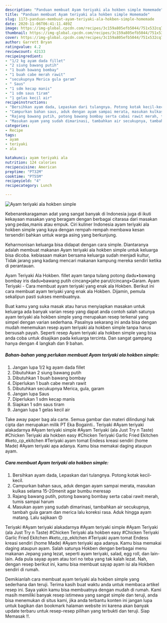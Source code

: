 ```yaml
---
description: "Panduan membuat Ayam teriyaki ala hokben simple Homemade"
title: "Panduan membuat Ayam teriyaki ala hokben simple Homemade"
slug: 1173-panduan-membuat-ayam-teriyaki-ala-hokben-simple-homemade
date: 2020-11-06T06:41:11.489Z
image: https://img-global.cpcdn.com/recipes/3c159a805efb5044/751x532cq70/ayam-teriyaki-ala-hokben-simple-foto-resep-utama.jpg
thumbnail: https://img-global.cpcdn.com/recipes/3c159a805efb5044/751x532cq70/ayam-teriyaki-ala-hokben-simple-foto-resep-utama.jpg
cover: https://img-global.cpcdn.com/recipes/3c159a805efb5044/751x532cq70/ayam-teriyaki-ala-hokben-simple-foto-resep-utama.jpg
author: Garrett Bryan
ratingvalue: 4.2
reviewcount: 42133
recipeingredient:
- "1/2 kg ayam dada fillet"
- "2 siung bawang putih"
- "1 buah bawang bombay"
- "1 buah cabe merah rawit"
- "secukupnya Merica gula garam"
- " Saus"
- "1 sdm kecap manis"
- "1 sdm saus tiram"
- "1 gelas kecil air"
recipeinstructions:
- "Bersihkan ayam dada, Lepaskan dari tulangnya. Potong kotak kecil-kecil."
- "Campurkan bahan saus, aduk dengan ayam sampai merata, masukan kulkas selama 15-20menit agar bumbu meresap"
- "Rajang bawang putih, potong bawang bombay serta cabai rawit merah, tumis sampai harum"
- "Masukan ayam yang sudah dimarinasi, tambahkan air secukupnya, tambah gula garam dan merica lalu koreksi rasa. Aduk hingga ayam matang. Lalu sajikaan 😍"
categories:
- Recipe
tags:
- ayam
- teriyaki
- ala

katakunci: ayam teriyaki ala 
nutrition: 124 calories
recipecuisine: American
preptime: "PT32M"
cooktime: "PT55M"
recipeyield: "4"
recipecategory: Lunch

---
```



![Ayam teriyaki ala hokben simple](https://img-global.cpcdn.com/recipes/3c159a805efb5044/751x532cq70/ayam-teriyaki-ala-hokben-simple-foto-resep-utama.jpg)

Kebenarekaragaman adat yang sangat banyak di Indonesia juga di ikuti kekayaan masakan yang beragam dengan berbagai citarasa dari masakan yang pedas,manis atau empuk. Ciri kuliner Indonesia ayam teriyaki ala hokben simple yang kaya dengan rempah-rempah membawa kesan tersendiri bahkan untuk warga asing yang berkunjung.


Keharmonisan keluarga bisa didapat dengan cara simple. Diantaranya adalah membuat makanan Ayam teriyaki ala hokben simple untuk keluarga bisa dicoba. kebiasaan makan bersama keluarga sudah menjadi kultur, Tidak jarang yang kadang mencari makanan kampung mereka sendiri ketika di perantauan.

Ayam Teriyaki Ala Hokben. fillet ayam tanpa tulang potong dadu•bawang bombay iris dadu•bawang putih cincang•jahe parut/cincang•Garam. Ayam Teriyaki - Cara membuat ayam teriyaki yang enak ala Hokben. Berikut ini cara membuat ayam teriyaki yang enak ala Hokben. Dijamin, pemula sekalipun pasti sukses membuatnya.

Buat kamu yang suka masak atau harus menyiapkan masakan untuk keluarga ada banyak varian resep yang dapat anda contoh salah satunya ayam teriyaki ala hokben simple yang merupakan resep terkenal yang simpel dengan varian sederhana. Pasalnya sekarang ini anda bisa dengan mudah menemukan resep ayam teriyaki ala hokben simple tanpa harus bersusah payah.
Seperti resep Ayam teriyaki ala hokben simple yang bisa anda coba untuk disajikan pada keluarga tercinta. Dan sangat gampang hanya dengan 4 langkah dan 9 bahan.


<!--inarticleads1-->

##### Bahan-bahan yang perlukan membuat Ayam teriyaki ala hokben simple:

1. Jangan lupa 1/2 kg ayam dada fillet
1. Dibutuhkan 2 siung bawang putih
1. Dibutuhkan 1 buah bawang bombay
1. Diperlukan 1 buah cabe merah rawit
1. Dibutuhkan secukupnya Merica, gula, garam
1. Jangan lupa  Saus
1. Diperlukan 1 sdm kecap manis
1. Siapkan 1 sdm saus tiram
1. Jangan lupa 1 gelas kecil air


Take away paper bag ala carte. Semua gambar dan materi dilindungi hak cipta dan merupakan milik PT Eka Bogainti.. Teriyaki #Ayam teriyaki alakadarnya #Ayam teriyaki simple #Ayam Teriyaki (ala Just Try n Taste) #Chicken Teriyaki ala hokben easy #Chicken Teriyaki Garlic Fried Ekitchen #keto_cp_ekitchen #Teriyaki ayam tomat Endess kreasi sendiri (home Made) #Ayam teriyaki apa adanya. Kamu bisa memakai daging ataupun ayam. 

<!--inarticleads2-->

##### Cara membuat  Ayam teriyaki ala hokben simple:

1. Bersihkan ayam dada, Lepaskan dari tulangnya. Potong kotak kecil-kecil.
1. Campurkan bahan saus, aduk dengan ayam sampai merata, masukan kulkas selama 15-20menit agar bumbu meresap
1. Rajang bawang putih, potong bawang bombay serta cabai rawit merah, tumis sampai harum
1. Masukan ayam yang sudah dimarinasi, tambahkan air secukupnya, tambah gula garam dan merica lalu koreksi rasa. Aduk hingga ayam matang. Lalu sajikaan 😍


Teriyaki #Ayam teriyaki alakadarnya #Ayam teriyaki simple #Ayam Teriyaki (ala Just Try n Taste) #Chicken Teriyaki ala hokben easy #Chicken Teriyaki Garlic Fried Ekitchen #keto_cp_ekitchen #Teriyaki ayam tomat Endess kreasi sendiri (home Made) #Ayam teriyaki apa adanya. Kamu bisa memakai daging ataupun ayam. Salah satunya Hokben dengan berbagai menu makanan Jepang yang lezat, seperti ayam teriyaki, salad, egg roll, dan lain-lain. Ada pula sayap ayam atau tori no teba yang tak kalah lezat. Nah, dengan resep berikut ini, kamu bisa membuat sayap ayam isi ala Hokben sendiri di rumah. 

Demikianlah cara membuat ayam teriyaki ala hokben simple yang sederhana dan teruji. Terima kasih buat waktu anda untuk membaca artikel resep ini. Saya yakin kamu bisa membuatnya dengan mudah di rumah. Kami masih memiliki banyak resep istimewa yang sangat simple dan teruji, anda bisa menemukan di situs kami, jika anda terbantu konten ini jangan lupa untuk bagikan dan bookmark halaman website ini karena akan banyak update terbaru untuk resep-resep pilihan yang terbukti dan teruji. Siap Memasak !!. 
